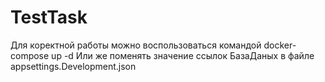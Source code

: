 # TestTask
Для коректной работы можно воспользоваться командой docker-compose up -d
Или же поменять значение ссылок БазаДаных в файле appsettings.Development.json
